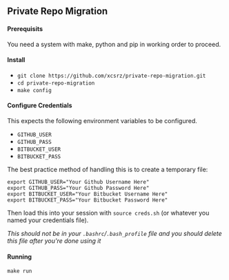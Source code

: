 ## Private Repo Migration

#### Prerequisits 

You need a system with make, python and pip in working order to proceed.  

#### Install

* `git clone https://github.com/xcsrz/private-repo-migration.git`
* `cd private-repo-migration`
* `make config`

#### Configure Credentials

This expects the following environment variables to be configured.

* `GITHUB_USER`
* `GITHUB_PASS`
* `BITBUCKET_USER`
* `BITBUCKET_PASS`

The best practice method of handling this is to create a temporary file:

```
export GITHUB_USER="Your Github Username Here"
export GITHUB_PASS="Your Github Password Here"
export BITBUCKET_USER="Your Bitbucket Username Here"
export BITBUCKET_PASS="Your Bitbucket Password Here"
```

Then load this into your session with `source creds.sh` (or whatever you named your credentials file).

*This should not be in your `.bashrc`/`.bash_profile` file and you should delete this file after you're done using it*

#### Running

`make run`